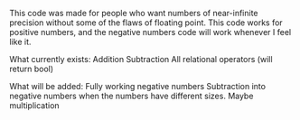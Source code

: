 This code was made for people who want numbers of near-infinite precision without some of the flaws of floating point.
This code works for positive numbers, and the negative numbers code will work whenever I feel like it.

What currently exists:
Addition
Subtraction
All relational operators (will return bool)

What will be added:
Fully working negative numbers
Subtraction into negative numbers when the numbers have different sizes.
Maybe multiplication
